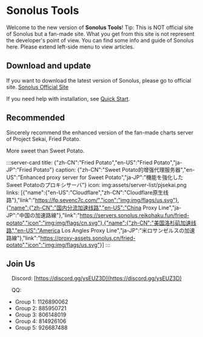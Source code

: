 # Sonolus Tools

Welcome to the new version of **Sonolus Tools**!
Tip: This is NOT official site of Sonolus but a fan-made site. What you get from this site is not represent the developer's point of view.
You can find some info and guide of Sonolus here.
Please extend left-side menu to view articles.

## Download and update

If you want to download the latest version of Sonolus, please go to official site.
[Sonolus Official Site](https://sonolus.com)

If you need help with installation, see [Quick Start](/guide/quick-start).

## Recommended

Sincerely recommend the enhanced version of the fan-made charts server of Project Sekai, Fried Potato.

More sweet than Sweet Potato.

:::server-card title: {"zh-CN":"Fried Potato","en-US":"Fried Potato","ja-JP":"Fried Potato"} caption: {"zh-CN":"Sweet Potato的增强代理服务器","en-US":"Enhanced proxy server for Sweet Potato","ja-JP":"機能を強化したSweet Potatoのプロキシサーバ"} icon: img:assets/server-list/pjsekai.png links: [{"name":{"en-US":"Cloudflare","zh-CN":"Cloudflare原生线路"},"link":"https://fp.sevenc7c.com/","icon":"img:img/flags/us.svg"},{"name":{"zh-CN":"国内分流加速线路","en-US":"China Proxy Line","ja-JP":"中国の加速路線"},"link":"https://servers.sonolus.reikohaku.fun/fried-potato","icon":"img:img/flags/cn.svg"},{"name":{"zh-CN":"美国洛杉矶加速线路","en-US":"America Los Angles Proxy Line","ja-JP":"米ロサンゼルスの加速路線"},"link":"https://proxy-assets.sonolus.cn/fried-potato","icon":"img:img/flags/us.svg"}] :::

## Join Us

<img src="https://sonolus.com/res/discord-brands.png" style="height: 1em"/>Discord: [https://discord.gg/ysEUZ3D](https://discord.gg/ysEUZ3D)

<img src="https://sonolus.com/res/qq-brands.png" style="height: 1em"/>QQ:

* Group 1: 1126890062
* Group 2: 885950721
* Group 3: 806148019
* Group 4: 814926106
* Group 5: 926687488
